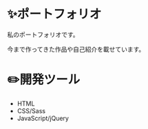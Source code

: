 # ✨ポートフォリオ

私のポートフォリオです。

今まで作ってきた作品や自己紹介を載せています。


# ✏️開発ツール

- HTML
- CSS/Sass
- JavaScript/jQuery

